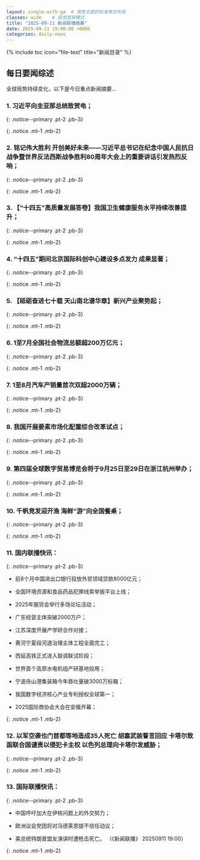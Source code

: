 ```yaml
---
layout: single-with-ga  # 使用主题的标准单页布局
classes: wide    # 启用宽屏模式
title: "2025-09-11 新闻联播摘要"
date: 2025-09-11 19:00:00 +0800
categories: daily-news
---
```


{% include toc icon="file-text" title="新闻目录" %}
   
## 每日要闻综述

全球局势持续变化，以下是今日重点新闻摘要...

### 1. 习近平向圭亚那总统致贺电； 

{: .notice--primary .pt-2 .pb-3}

{: .notice .mt-1 .mb-2}

### 2. 铭记伟大胜利 开创美好未来——习近平总书记在纪念中国人民抗日战争暨世界反法西斯战争胜利80周年大会上的重要讲话引发热烈反响； 

{: .notice--primary .pt-2 .pb-3}

{: .notice .mt-1 .mb-2}

### 3. 【“十四五”高质量发展答卷】我国卫生健康服务水平持续改善提升； 

{: .notice--primary .pt-2 .pb-3}

{: .notice .mt-1 .mb-2}

### 4. “十四五”期间北京国际科创中心建设多点发力 成果显著； 

{: .notice--primary .pt-2 .pb-3}

{: .notice .mt-1 .mb-2}

### 5. 【砥砺奋进七十载 天山南北谱华章】新兴产业聚势起； 

{: .notice--primary .pt-2 .pb-3}

{: .notice .mt-1 .mb-2}

### 6. 1至7月全国社会物流总额超200万亿元； 

{: .notice--primary .pt-2 .pb-3}

{: .notice .mt-1 .mb-2}

### 7. 1至8月汽车产销量首次双超2000万辆； 

{: .notice--primary .pt-2 .pb-3}

{: .notice .mt-1 .mb-2}

### 8. 我国开展要素市场化配置综合改革试点； 

{: .notice--primary .pt-2 .pb-3}

{: .notice .mt-1 .mb-2}

### 9. 第四届全球数字贸易博览会将于9月25日至29日在浙江杭州举办； 

{: .notice--primary .pt-2 .pb-3}

{: .notice .mt-1 .mb-2}

### 10. 千帆竞发迎开渔 海鲜“游”向全国餐桌； 

{: .notice--primary .pt-2 .pb-3}

{: .notice .mt-1 .mb-2}

### 11. 国内联播快讯： 

{: .notice--primary .pt-2 .pb-3}

- 前8个月中国进出口银行投放外贸领域贷款8000亿元；

- 全国环境资源和食品药品犯罪线索举报平台上线；

- 2025年服贸会举行多场论坛活动；

- 广东经营主体突破2000万户；

- 江苏深度开展产学研合作对接；

- 黄河宁夏段河道治理主体工程全面完工；

- 西延高铁正式进入联调联试阶段；

- 世界首个高原水电机组产研基地投用；

- 宁波舟山港集装箱今年吞吐量破3000万标箱；

- 我国数字经济核心产业专利授权全球第一；

- 2025国际商协会大会在安徽开幕；

{: .notice .mt-1 .mb-2}

### 12. 以军空袭也门首都等地造成35人死亡 胡塞武装誓言回应 卡塔尔致函联合国谴责以侵犯卡主权 以色列总理向卡塔尔发威胁； 

{: .notice--primary .pt-2 .pb-3}

{: .notice .mt-1 .mb-2}

### 13. 国际联播快讯： 

{: .notice--primary .pt-2 .pb-3}

- 中国呼吁加大在伊核问题上的外交努力；

- 欧洲议会党团将对冯德莱恩提不信任动议；

- 美总统特朗普盟友演讲时遭枪击死亡。 （《新闻联播》 20250911 19:00）

{: .notice .mt-1 .mb-2}